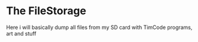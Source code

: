 <h1>The FileStorage</h1>
Here i will basically dump all files from my SD card with TimCode programs, art and stuff
